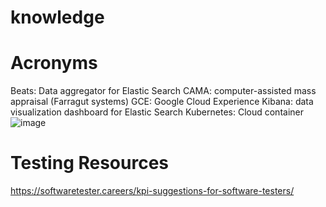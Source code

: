 # knowledge

# Acronyms
Beats: Data aggregator for Elastic Search
CAMA: computer-assisted mass appraisal (Farragut systems)
GCE: Google Cloud Experience
Kibana: data visualization dashboard for Elastic Search
Kubernetes: Cloud container![image](https://user-images.githubusercontent.com/12154513/152605620-fd0e6ee0-0c71-4452-840a-e76f28653d39.png)


# Testing Resources
https://softwaretester.careers/kpi-suggestions-for-software-testers/
